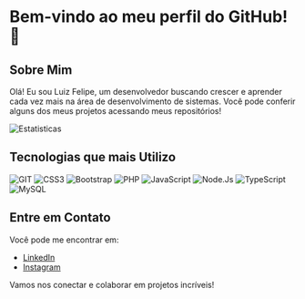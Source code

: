 # Bem-vindo ao meu perfil do GitHub! 👋

## Sobre Mim
Olá! Eu sou Luiz Felipe, um desenvolvedor buscando crescer e aprender cada vez mais na área de desenvolvimento de sistemas. Você pode conferir alguns dos meus projetos acessando meus repositórios!

![Estatisticas](https://github-readme-stats.vercel.app/api?username=felipemaejima&theme=blue-green)

## Tecnologias que mais Utilizo
![GIT](https://img.shields.io/badge/GIT-E44C30?style=for-the-badge&logo=git&logoColor=white)
![CSS3](https://img.shields.io/badge/CSS3-1572B6?style=for-the-badge&logo=css3&logoColor=white)
![Bootstrap](https://img.shields.io/badge/Bootstrap-563D7C?style=for-the-badge&logo=bootstrap&logoColor=white)
![PHP](https://img.shields.io/badge/PHP-777BB4?style=for-the-badge&logo=php&logoColor=white)
![JavaScript](https://img.shields.io/badge/JavaScript-F7DF1E?style=for-the-badge&logo=javascript&logoColor=black)
![Node.Js](https://img.shields.io/badge/Node.js-43853D?style=for-the-badge&logo=node.js&logoColor=white)
![TypeScript](https://img.shields.io/badge/TypeScript-007ACC?style=for-the-badge&logo=typescript&logoColor=white)
![MySQL](https://img.shields.io/badge/MySQL-00000F?style=for-the-badge&logo=mysql&logoColor=white)

## Entre em Contato
Você pode me encontrar em:
- [LinkedIn](https://www.linkedin.com/in/luiz-felipe-maejima/)
- [Instagram](https://www.instagram.com/felipe_maejima/)
  
Vamos nos conectar e colaborar em projetos incríveis!
